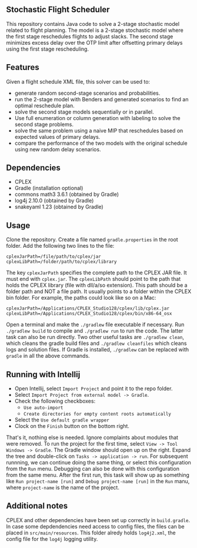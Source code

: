 ## Stochastic Flight Scheduler

This repository contains Java code to solve a 2-stage stochastic model related to flight planning.
The model is a 2-stage stochastic model where the first stage reschedules flights to adjust
slacks. The second stage minimizes excess delay over the OTP limit after offsetting primary delays
using the first stage rescheduling.

## Features

Given a flight schedule XML file, this solver can be used to:

- generate random second-stage scenarios and probabilities.
- run the 2-stage model with Benders and generated scenarios to find an optimal reschedule plan.
- solve the second stage models sequentially or in parallel.
- Use full enumeration or column generation with labeling to solve the second stage problems.
- solve the same problem using a naive MIP that reschedules based on expected values of primary delays.
- compare the performance of the two models with the original schedule using new random delay scenarios. 

## Dependencies

- CPLEX
- Gradle (installation optional)
- commons math3 3.6.1 (obtained by Gradle)
- log4j 2.10.0 (obtained by Gradle)
- snakeyaml 1.23 (obtained by Gradle)

## Usage

Clone the repository. Create a file named `gradle.properties` in the root
folder. Add the following two lines to the file:

```
cplexJarPath=/file/path/to/cplex/jar
cplexLibPath=/folder/path/to/cplex/library
```

The key `cplexJarPath` specifies the complete path to the CPLEX JAR file. It
must end with `cplex.jar`. The `cplexLibPath` should point to the path that
holds the CPLEX library (file with dll/a/so extension). This path should be
a folder path and NOT a file path. It usually points to a folder within the
CPLEX bin folder. For example, the paths could look like so on a Mac:

```
cplexJarPath=/Applications/CPLEX_Studio128/cplex/lib/cplex.jar
cplexLibPath=/Applications/CPLEX_Studio128/cplex/bin/x86-64_osx
```

Open a terminal and make the `./gradlew` file executable if necessary. Run
`./gradlew build` to compile and `./gradlew run` to run the code. The latter
task can also be run directly. Two other useful tasks are `./gradlew clean`,
which cleans the gradle build files and `./gradlew cleanfiles` which cleans
logs and solution files. If Gradle is installed, `./gradlew` can be replaced
with `gradle` in all the above commands.

## Running with Intellij

- Open Intellij, select `Import Project` and point it to the repo folder.
- Select `Import Project from external model -> Gradle`.
- Check the following checkboxes:
    + `Use auto-import`
    + `Create directories for empty content roots automatically`
- Select the `Use default gradle wrapper`
- Clock on the `Finish` button on the bottom right.

That's it, nothing else is needed. Ignore complaints about modules that were
removed. To run the project for the first time, select
`View -> Tool Windows -> Gradle`. The Gradle window should open up on the
right. Expand the tree and double-click on `Tasks -> application -> run`.
For subsequent runnning, we can continue doing the same thing, or select
this configuration from the `Run` menu. Debugging can also be done with this
configuration from the same menu. After the first run, this task will show
up as something like `Run project-name [run]` and `Debug project-name [run]`
in the `Run` manu, where `project-name` is the name of the project.

## Additional notes

CPLEX and other dependencies have been set up correctly in `build.gradle`. In
case some depdendencies need access to config files, the files can be placed
in `src/main/resources`. This folder alredy holds `log4j2.xml`, the config
file for the `log4j` logging utility.
